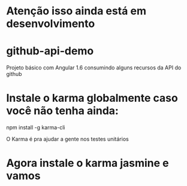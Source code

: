 # Atenção isso ainda está em desenvolvimento

# github-api-demo
Projeto básico com Angular 1.6 consumindo alguns recursos da API do github

# Instale o karma globalmente caso você não tenha ainda:

npm install -g karma-cli

O Karma é pra ajudar a gente nos testes unitários

# Agora instale o karma jasmine e vamos